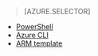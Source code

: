 > [AZURE.SELECTOR]
- [PowerShell](/documentation/articles/virtual-networks-create-nsg-arm-ps)
- [Azure CLI](/documentation/articles/virtual-networks-create-nsg-arm-cli)
- [ARM template](/documentation/articles/virtual-networks-create-nsg-arm-template)